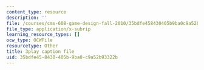 ```yaml
---
content_type: resource
description: ''
file: /courses/cms-608-game-design-fall-2010/35bdfe458430405b9ba0c9a52b93322b_68558.srt
file_type: application/x-subrip
learning_resource_types: []
ocw_type: OCWFile
resourcetype: Other
title: 3play caption file
uid: 35bdfe45-8430-405b-9ba0-c9a52b93322b
---
```

